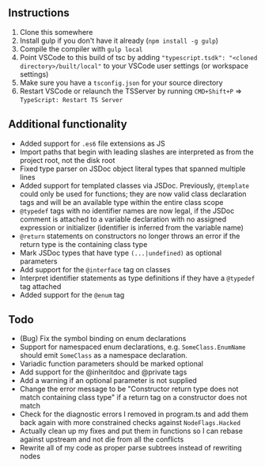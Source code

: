 ## Instructions
1. Clone this somewhere
2. Install gulp if you don't have it already (`npm install -g gulp`)
3. Compile the compiler with `gulp local`
4. Point VSCode to this build of tsc by adding `"typescript.tsdk": "<cloned directory>/built/local"` to your VSCode user settings (or workspace settings)
5. Make sure you have a `tsconfig.json` for your source directory
6. Restart VSCode or relaunch the TSServer by running `CMD+Shift+P` => `TypeScript: Restart TS Server`

## Additional functionality
 - Added support for `.es6` file extensions as JS
 - Import paths that begin with leading slashes are interpreted as from the project root, not the disk root
 - Fixed type parser on JSDoc object literal types that spanned multiple lines
 - Added support for templated classes via JSDoc. Previously, `@template` could only be used for functions; they are now valid class declaration tags and will be an available type within the entire class scope
 - `@typedef` tags with no identifier names are now legal, if the JSDoc comment is attached to a variable declaration with no assigned expression or initializer (identifier is inferred from the variable name)
 - `@return` statements on constructors no longer throws an error if the return type is the containing class type 
 - Mark JSDoc types that have type `(...|undefined)` as optional parameters
 - Add support for the `@interface` tag on classes
 - Interpret identifier statements as type definitions if they have a `@typedef` tag attached
 - Added support for the `@enum` tag
  
## Todo

 - (Bug) Fix the symbol binding on enum declarations
 - Support for namespaced enum declarations, e.g. `SomeClass.EnumName` should emit `SomeClass` as a namespace declaration.
 - Variadic function parameters should be marked optional
 - Add support for the @inheritdoc and @private tags
 - Add a warning if an optional parameter is not supplied
 - Change the error message to be "Constructor return type does not match containing class type" if a return tag on a constructor does not match
 - Check for the diagnostic errors I removed in program.ts and add them back again with more constrained checks against `NodeFlags.Hacked`
 - Actually clean up my fixes and put them in functions so I can rebase against upstream and not die from all the conflicts
 - Rewrite all of my code as proper parse subtrees instead of rewriting nodes
